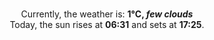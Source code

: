 <p  align="center"><br/>Currently, the weather is: <b> 1°C, <i>few clouds</i></b></br>Today, the sun rises at <b>06:31</b> and sets at <b>17:25</b>.</p>